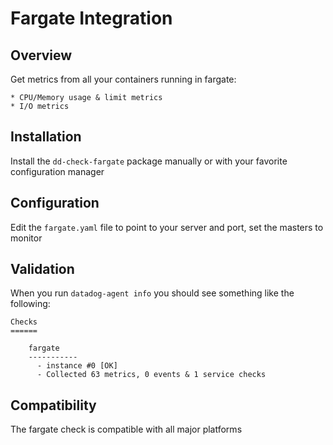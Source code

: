 # Fargate Integration

## Overview

Get metrics from all your containers running in fargate:

    * CPU/Memory usage & limit metrics
    * I/O metrics

## Installation

Install the `dd-check-fargate` package manually or with your favorite configuration manager

## Configuration

Edit the `fargate.yaml` file to point to your server and port, set the masters to monitor

## Validation

When you run `datadog-agent info` you should see something like the following:

    Checks
    ======

        fargate
        -----------
          - instance #0 [OK]
          - Collected 63 metrics, 0 events & 1 service checks

## Compatibility

The fargate check is compatible with all major platforms
